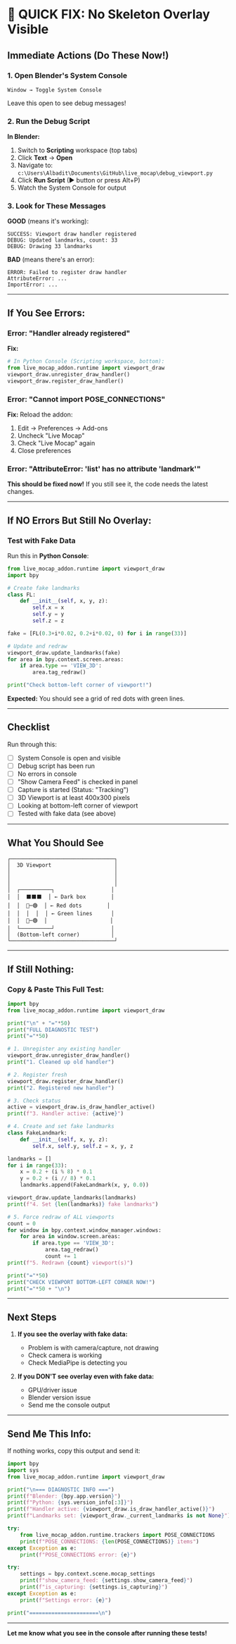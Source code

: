 # 🎯 QUICK FIX: No Skeleton Overlay Visible

## Immediate Actions (Do These Now!)

### 1. Open Blender's System Console
```
Window → Toggle System Console
```
Leave this open to see debug messages!

### 2. Run the Debug Script

**In Blender:**
1. Switch to **Scripting** workspace (top tabs)
2. Click **Text** → **Open**
3. Navigate to: `c:\Users\Albadit\Documents\GitHub\live_mocap\debug_viewport.py`
4. Click **Run Script** (▶ button or press Alt+P)
5. Watch the System Console for output

### 3. Look for These Messages

**GOOD** (means it's working):
```
SUCCESS: Viewport draw handler registered
DEBUG: Updated landmarks, count: 33
DEBUG: Drawing 33 landmarks
```

**BAD** (means there's an error):
```
ERROR: Failed to register draw handler
AttributeError: ...
ImportError: ...
```

---

## If You See Errors:

### Error: "Handler already registered"
**Fix:**
```python
# In Python Console (Scripting workspace, bottom):
from live_mocap_addon.runtime import viewport_draw
viewport_draw.unregister_draw_handler()
viewport_draw.register_draw_handler()
```

### Error: "Cannot import POSE_CONNECTIONS"
**Fix:** Reload the addon:
1. Edit → Preferences → Add-ons
2. Uncheck "Live Mocap"
3. Check "Live Mocap" again
4. Close preferences

### Error: "AttributeError: 'list' has no attribute 'landmark'"
**This should be fixed now!** If you still see it, the code needs the latest changes.

---

## If NO Errors But Still No Overlay:

### Test with Fake Data

Run this in **Python Console**:

```python
from live_mocap_addon.runtime import viewport_draw
import bpy

# Create fake landmarks
class FL:
    def __init__(self, x, y, z):
        self.x = x
        self.y = y  
        self.z = z

fake = [FL(0.3+i*0.02, 0.2+i*0.02, 0) for i in range(33)]

# Update and redraw
viewport_draw.update_landmarks(fake)
for area in bpy.context.screen.areas:
    if area.type == 'VIEW_3D':
        area.tag_redraw()

print("Check bottom-left corner of viewport!")
```

**Expected:** You should see a grid of red dots with green lines.

---

## Checklist

Run through this:

- [ ] System Console is open and visible
- [ ] Debug script has been run
- [ ] No errors in console
- [ ] "Show Camera Feed" is checked in panel
- [ ] Capture is started (Status: "Tracking")
- [ ] 3D Viewport is at least 400x300 pixels
- [ ] Looking at bottom-left corner of viewport
- [ ] Tested with fake data (see above)

---

## What You Should See

```
┌─────────────────────────────────┐
│  3D Viewport                    │
│                                 │
│                                 │
│                                 │
│  ┌──────────┐                  │
│  │  ⬛⬛⬛  │ ← Dark box        │
│  │  🔴─🟢  │ ← Red dots        │
│  │  │  │  │ ← Green lines      │
│  │  🔴─🟢  │                    │
│  └──────────┘                  │
│  (Bottom-left corner)          │
└─────────────────────────────────┘
```

---

## If Still Nothing:

### Copy & Paste This Full Test:

```python
import bpy
from live_mocap_addon.runtime import viewport_draw

print("\n" + "="*50)
print("FULL DIAGNOSTIC TEST")
print("="*50)

# 1. Unregister any existing handler
viewport_draw.unregister_draw_handler()
print("1. Cleaned up old handler")

# 2. Register fresh
viewport_draw.register_draw_handler()
print("2. Registered new handler")

# 3. Check status
active = viewport_draw.is_draw_handler_active()
print(f"3. Handler active: {active}")

# 4. Create and set fake landmarks
class FakeLandmark:
    def __init__(self, x, y, z):
        self.x, self.y, self.z = x, y, z

landmarks = []
for i in range(33):
    x = 0.2 + (i % 8) * 0.1
    y = 0.2 + (i // 8) * 0.1
    landmarks.append(FakeLandmark(x, y, 0.0))

viewport_draw.update_landmarks(landmarks)
print(f"4. Set {len(landmarks)} fake landmarks")

# 5. Force redraw of ALL viewports
count = 0
for window in bpy.context.window_manager.windows:
    for area in window.screen.areas:
        if area.type == 'VIEW_3D':
            area.tag_redraw()
            count += 1
print(f"5. Redrawn {count} viewport(s)")

print("="*50)
print("CHECK VIEWPORT BOTTOM-LEFT CORNER NOW!")
print("="*50 + "\n")
```

---

## Next Steps

1. **If you see the overlay with fake data:**
   - Problem is with camera/capture, not drawing
   - Check camera is working
   - Check MediaPipe is detecting you

2. **If you DON'T see overlay even with fake data:**
   - GPU/driver issue
   - Blender version issue  
   - Send me the console output

---

## Send Me This Info:

If nothing works, copy this output and send it:

```python
import bpy
import sys
from live_mocap_addon.runtime import viewport_draw

print("\n=== DIAGNOSTIC INFO ===")
print(f"Blender: {bpy.app.version}")
print(f"Python: {sys.version_info[:3]}")
print(f"Handler active: {viewport_draw.is_draw_handler_active()}")
print(f"Landmarks set: {viewport_draw._current_landmarks is not None}")

try:
    from live_mocap_addon.runtime.trackers import POSE_CONNECTIONS
    print(f"POSE_CONNECTIONS: {len(POSE_CONNECTIONS)} items")
except Exception as e:
    print(f"POSE_CONNECTIONS error: {e}")

try:
    settings = bpy.context.scene.mocap_settings
    print(f"show_camera_feed: {settings.show_camera_feed}")
    print(f"is_capturing: {settings.is_capturing}")
except Exception as e:
    print(f"Settings error: {e}")

print("======================\n")
```

---

**Let me know what you see in the console after running these tests!**
